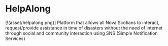 # HelpAlong

[!(asset/helpalong.png)]
Platform that allows all Nova Scotians to interact, request/provide assistance in time of disasters without the need of internet through social and community interaction using SNS (Simple Notification Services)
